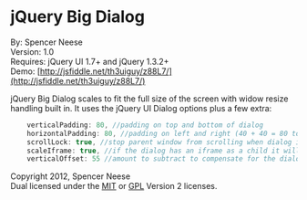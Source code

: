 jQuery Big Dialog
====================
By: Spencer Neese   
Version: 1.0   
Requires: jQuery UI 1.7+ and jQuery 1.3.2+   
Demo: [http://jsfiddle.net/th3uiguy/z88L7/](http://jsfiddle.net/th3uiguy/z88L7/)

jQuery Big Dialog scales to fit the full size of the screen with widow resize handling built in. It uses the jQuery UI Dialog options plus a few extra:

```js
	verticalPadding: 80, //padding on top and bottom of dialog
	horizontalPadding: 80, //padding on left and right (40 + 40 = 80 total)
	scrollLock: true, //stop parent window from scrolling when dialog is open
	scaleIframe: true, //if the dialog has an iframe as a child it will the iframe
	verticalOffset: 55 //amount to subtract to compensate for the dialogs title and button bars (when dialog has an iframe)
```

Copyright 2012, Spencer Neese   
Dual licensed under the 
[MIT](https://raw.github.com/th3uiguy/jquery-bigdialog/master/MIT-LICENSE.txt) or 
[GPL](https://raw.github.com/th3uiguy/jquery-bigdialog/master/GPL-LICENSE.txt) Version 2 licenses.   

